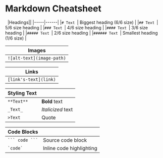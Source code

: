 # Markdown Cheatsheet  
&nbsp;
|Headings||
|-----|------|
|`# Text `| Biggest heading (6/6 size) |
|`## Text `| 5/6 size heading |
|`### Text `| 4/6 size heading |
|`#### Text `| 3/6 size heading |
|`##### Text `| 2/6 size heading |
|`###### Text `| Smallest heading (1/6 size) |

|Images|
|---|
|`![alt-text](image-path)`|

|Links|
|---|
|`[link's-text](link)`|

|Styling Text||
|---|---|
|`**Text**`|**Bold** text|
|`_Text_`|_Italicized_ text|
|`>Text`|Quote|

|Code Blocks||
|---|---|
|` ``` code ``` `|Source code block|
|``` `code` ```|Inline code highlighting|
